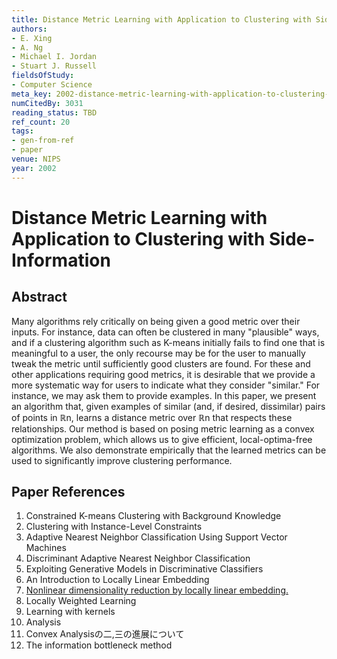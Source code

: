```yaml
---
title: Distance Metric Learning with Application to Clustering with Side-Information
authors:
- E. Xing
- A. Ng
- Michael I. Jordan
- Stuart J. Russell
fieldsOfStudy:
- Computer Science
meta_key: 2002-distance-metric-learning-with-application-to-clustering-with-side-information
numCitedBy: 3031
reading_status: TBD
ref_count: 20
tags:
- gen-from-ref
- paper
venue: NIPS
year: 2002
---
```


# Distance Metric Learning with Application to Clustering with Side-Information

## Abstract

Many algorithms rely critically on being given a good metric over their inputs. For instance, data can often be clustered in many "plausible" ways, and if a clustering algorithm such as K-means initially fails to find one that is meaningful to a user, the only recourse may be for the user to manually tweak the metric until sufficiently good clusters are found. For these and other applications requiring good metrics, it is desirable that we provide a more systematic way for users to indicate what they consider "similar." For instance, we may ask them to provide examples. In this paper, we present an algorithm that, given examples of similar (and, if desired, dissimilar) pairs of points in ℝn, learns a distance metric over ℝn that respects these relationships. Our method is based on posing metric learning as a convex optimization problem, which allows us to give efficient, local-optima-free algorithms. We also demonstrate empirically that the learned metrics can be used to significantly improve clustering performance.

## Paper References

1. Constrained K-means Clustering with Background Knowledge
2. Clustering with Instance-Level Constraints
3. Adaptive Nearest Neighbor Classification Using Support Vector Machines
4. Discriminant Adaptive Nearest Neighbor Classification
5. Exploiting Generative Models in Discriminative Classifiers
6. An Introduction to Locally Linear Embedding
7. [Nonlinear dimensionality reduction by locally linear embedding.](2000-nonlinear-dimensionality-reduction-by-locally-linear-embedding)
8. Locally Weighted Learning
9. Learning with kernels
10. Analysis
11. Convex Analysisの二,三の進展について
12. The information bottleneck method
